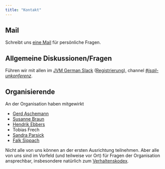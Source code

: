 ```yaml
---
title: "Kontakt"
---
```


## Mail

Schreibt uns [eine Mail](mailto:jsail-orga@ijug.eu) für persönliche Fragen.

## Allgemeine Diskussionen/Fragen

Führen wir mit allen im [JVM German Slack](https://jvm-german.slack.com) ([Registrierung](https://slackin-jvm-german.herokuapp.com/)), channel _[#jsail-unkonferenz](https://jvm-german.slack.com/archives/C04KM9U2L4T)_.

## Organisierende

An der Organisation haben mitgewirkt

* [Gerd Aschemann](https://mastodon.social/@ascheman)
* [Susanne Braun](https://mstdn.social/@susannebraun)
* [Hendrik Ebbers](https://mastodon.cloud/@hendrikEbbers)
* Tobias Frech
* [Sandra Parsick](https://mastodon.social/@sparsick)
* [Falk Sippach](https://mastodon.social/@sippsack)

Nicht alle von uns können an der ersten Ausrichtung teilnehmen.
Aber alle von uns sind im Vorfeld (und teilweise vor Ort) für Fragen der Organisation ansprechbar, insbesondere natürlich zum [Verhaltenskodex](../verhaltenskodex/).